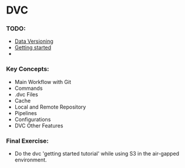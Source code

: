 # DVC

### TODO:
- [Data Versioning](https://dvc.org/doc/use-cases/versioning-data-and-models)
- [Getting started](https://dvc.org/doc/start)
- [](https://webcache.googleusercontent.com/search?q=cache:https://towardsdatascience.com/data-version-control-for-the-modern-data-scientist-7-dvc-concepts-you-cant-ignore-bb2433ccec88&strip=0&vwsrc=1&referer=medium-parser)

### Key Concepts:
- Main Workflow with Git
- Commands
- .dvc Files
- Cache
- Local and Remote Repository
- Pipelines
- Configurations
- DVC Other Features
    
### Final Exercise:
- Do the dvc 'getting started tutorial' while using S3 in the air-gapped environment.